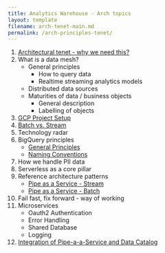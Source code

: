 ```yaml
---
title: Analytics Warehouse - Arch topics
layout: template
filename: arch-tenet-main.md
permalink: /arch-principles-tenet/
--- 
```

1. [Architectural tenet - why we need this?]({{site.baseurl}}/arch-principles-tenet/why-need-arch-tenet/)
2. What is a data mesh?
	- General principles
		- How to query data
		- Realtime streaming analytics models
	- Distributed data sources
	- Maturities of data / business objects
		- General description
		- Labelling of objects
2. [GCP Project Setup]({{site.baseurl}}/arch-principles-tenet/gcp-project-setup/gcp-project-setup/)
3. [Batch vs. Stream]({{site.baseurl}}/arch-principles-tenet/batch-vs-stream/)
4. Technology radar 
5. BigQuery principles
    - [General Principles]({{site.baseurl}}/arch-principles-tenet/bigquery-principles/general-principles/)
	- [Naming Conventions]({{site.baseurl}}/arch-principles-tenet/bigquery-principles/naming-conventions/)
6. How we handle PII data
7. Serverless as a core pillar
8. Reference architecture patterns
	- [Pipe as a Service - Stream]({{site.baseurl}}/arch-principles-tenet/ref-patterns/pipas-stream/)
	- [Pipe as a Service - Batch]({{site.baseurl}}/arch-principles-tenet/ref-patterns/pipas-batch/)
9. Fail fast, fix forward - way of working 
10. Microservices
	- Oauth2 Authentication
	- Error Handling
	- Shared Database
	- Logging
11. [Integration of Pipe-a-a-Service and Data Catalog]({{site.baseurl}}/arch-principles-tenet/integration-pipas-dc/)